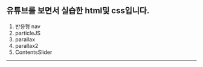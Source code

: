 
## 유튜브를 보면서 실습한 html및 css입니다.

1. 반응형 nav
2. particleJS 
3. parallax
4. parallax2
5. ContentsSlider

---
